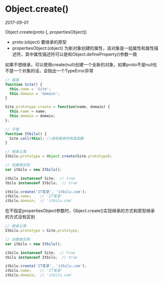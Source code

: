# Object.create()

*2017-09-01*

Object.create(proto [, propertiesObject])

* proto:(object) 要继承的原型
* propertiesObject:(object) 为新对象创建的属性，该对象是一组属性和属性描述符，其中属性描述符可以是和Object.defineProperty()参数一致

如果不想继承，可以使用create(null)创建一个全新的对象，如果proto不是null也不是一个对象的话，会抛出一个TypeError异常

```Javascript
// 基类
function Site() {
  this.name = 'Site';
  this.domain = 'domain';
}

Site.prototype.create = function(name, domain) {
  this.name = name;
  this.domain = domain;
};

// 子类
function Itbilu() {
  Site.call(this); //调用基类的构造函数
}

// 继承父类
Itbilu.prototype = Object.create(Site.prototype);

// 创建类实例
var itbilu = new Itbilu();

itbilu instanceof Site;  // true
tbilu instanceof Itbilu;  // true

itbilu.create('IT笔录', 'itbilu.com');
itbilu.name;    // 'IT笔录'
itbilu.domain;  // 'itbilu.com'
```

在不指定propertiesObject参数时，Object.create()实现继承的方式和原型继承的方式没有区别

```Javascript
// 继承父类
Itbilu.prototype = Site.prototype;

// 创建类实例
var itbilu = new Itbilu();

itbilu instanceof Site;  // true
tbilu instanceof Itbilu;  // true

itbilu.create('IT笔录', 'itbilu.com');
itbilu.name;    // 'IT笔录'
itbilu.domain;  // 'itbilu.com'
```

